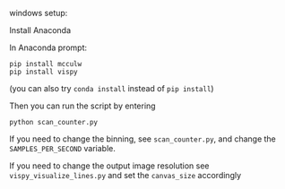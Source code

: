windows setup:

Install Anaconda

In Anaconda prompt:
```
pip install mcculw
pip install vispy
```

(you can also try `conda install` instead of `pip install`)


Then you can run the script by entering

```
python scan_counter.py
```

If you need to change the binning, see `scan_counter.py`, and change the `SAMPLES_PER_SECOND` variable.

If you need to change the output image resolution see `vispy_visualize_lines.py` and set the `canvas_size` accordingly

